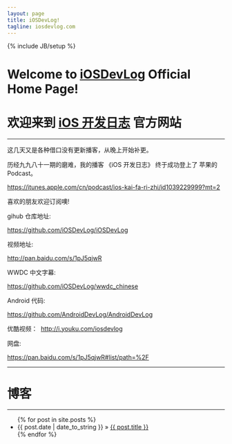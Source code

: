 ```yaml
---
layout: page
title: iOSDevLog!
tagline: iosdevlog.com
---
```

{% include JB/setup %}

# Welcome to [iOSDevLog](http://iosdevlog.com) Official Home Page!

# 欢迎来到 [iOS 开发日志](http://iosdevlog.com) 官方网站
---

这几天又是各种借口没有更新播客，从晚上开始补更。

历经九九八十一期的磨难，我的播客 《iOS 开发日志》 终于成功登上了 苹果的 Podcast。

<https://itunes.apple.com/cn/podcast/ios-kai-fa-ri-zhi/id1039229999?mt=2>

喜欢的朋友欢迎订阅噢!

gihub 仓库地址:

<https://github.com/iOSDevLog/iOSDevLog>

视频地址:

<http://pan.baidu.com/s/1pJ5qjwR>

WWDC 中文字幕:

<https://github.com/iOSDevLog/wwdc_chinese>

Android 代码:

<https://github.com/AndroidDevLog/AndroidDevLog>

优酷视频： 
<http://i.youku.com/iosdevlog>

网盘:    

<https://pan.baidu.com/s/1pJ5qjwR#list/path=%2F>

---

# 博客
---

<ul class="posts">
  {% for post in site.posts %}
    <li><span>{{ post.date | date_to_string }}</span> &raquo; <a href="{{ BASE_PATH }}{{ post.url }}">{{ post.title }}</a></li>
  {% endfor %}
</ul>


